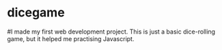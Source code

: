 # dicegame
#I made my first web development project. This is just a basic dice-rolling game, but it helped me practising Javascript.
